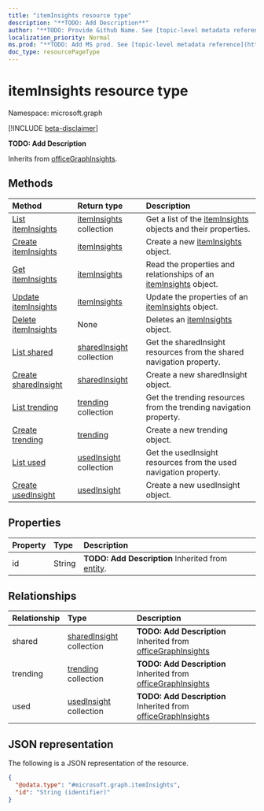 ```yaml
---
title: "itemInsights resource type"
description: "**TODO: Add Description**"
author: "**TODO: Provide Github Name. See [topic-level metadata reference](https://msgo.azurewebsites.net/add/document/guidelines/metadata.html#topic-level-metadata)**"
localization_priority: Normal
ms.prod: "**TODO: Add MS prod. See [topic-level metadata reference](https://msgo.azurewebsites.net/add/document/guidelines/metadata.html#topic-level-metadata)**"
doc_type: resourcePageType
---
```


# itemInsights resource type

Namespace: microsoft.graph

[!INCLUDE [beta-disclaimer](../../includes/beta-disclaimer.md)]

**TODO: Add Description**


Inherits from [officeGraphInsights](../resources/officegraphinsights.md).

## Methods
|Method|Return type|Description|
|:---|:---|:---|
|[List itemInsights](../api/iteminsights-list.md)|[itemInsights](../resources/iteminsights.md) collection|Get a list of the [itemInsights](../resources/iteminsights.md) objects and their properties.|
|[Create itemInsights](../api/iteminsights-create.md)|[itemInsights](../resources/iteminsights.md)|Create a new [itemInsights](../resources/iteminsights.md) object.|
|[Get itemInsights](../api/iteminsights-get.md)|[itemInsights](../resources/iteminsights.md)|Read the properties and relationships of an [itemInsights](../resources/iteminsights.md) object.|
|[Update itemInsights](../api/iteminsights-update.md)|[itemInsights](../resources/iteminsights.md)|Update the properties of an [itemInsights](../resources/iteminsights.md) object.|
|[Delete itemInsights](../api/iteminsights-delete.md)|None|Deletes an [itemInsights](../resources/iteminsights.md) object.|
|[List shared](../api/iteminsights-list-shared.md)|[sharedInsight](../resources/sharedinsight.md) collection|Get the sharedInsight resources from the shared navigation property.|
|[Create sharedInsight](../api/iteminsights-post-shared.md)|[sharedInsight](../resources/sharedinsight.md)|Create a new sharedInsight object.|
|[List trending](../api/iteminsights-list-trending.md)|[trending](../resources/trending.md) collection|Get the trending resources from the trending navigation property.|
|[Create trending](../api/iteminsights-post-trending.md)|[trending](../resources/trending.md)|Create a new trending object.|
|[List used](../api/iteminsights-list-used.md)|[usedInsight](../resources/usedinsight.md) collection|Get the usedInsight resources from the used navigation property.|
|[Create usedInsight](../api/iteminsights-post-used.md)|[usedInsight](../resources/usedinsight.md)|Create a new usedInsight object.|

## Properties
|Property|Type|Description|
|:---|:---|:---|
|id|String|**TODO: Add Description** Inherited from [entity](../resources/entity.md).|

## Relationships
|Relationship|Type|Description|
|:---|:---|:---|
|shared|[sharedInsight](../resources/sharedinsight.md) collection|**TODO: Add Description** Inherited from [officeGraphInsights](../resources/officegraphinsights.md)|
|trending|[trending](../resources/trending.md) collection|**TODO: Add Description** Inherited from [officeGraphInsights](../resources/officegraphinsights.md)|
|used|[usedInsight](../resources/usedinsight.md) collection|**TODO: Add Description** Inherited from [officeGraphInsights](../resources/officegraphinsights.md)|

## JSON representation
The following is a JSON representation of the resource.
<!-- {
  "blockType": "resource",
  "keyProperty": "id",
  "@odata.type": "microsoft.graph.itemInsights",
  "baseType": "microsoft.graph.officeGraphInsights",
  "openType": false
}
-->
``` json
{
  "@odata.type": "#microsoft.graph.itemInsights",
  "id": "String (identifier)"
}
```

